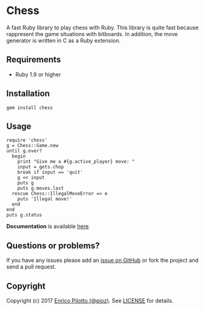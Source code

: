 # Chess

A fast Ruby library to play chess with Ruby. This library is quite fast
because rappresent the game situations with bitboards. In addition, the move
generator is written in C as a Ruby extension.

## Requirements

- Ruby 1.9 or higher

## Installation

    gem install chess

## Usage

    require 'chess'
    g = Chess::Game.new
    until g.over?
      begin
        print "Give me a #{g.active_player} move: "
        input = gets.chop
        break if input == 'quit'
        g << input
        puts g
        puts g.moves.last
      rescue Chess::IllegalMoveError => e
        puts 'Illegal move!'
      end
    end
    puts g.status

**Documentation** is available [here](http://pioz.github.com/chess).

## Questions or problems?

If you have any issues please add an [issue on
GitHub](https://github.com/pioz/chess/issues) or fork the project and send a
pull request.

## Copyright

Copyright (c) 2017 [Enrico Pilotto (@pioz)](https://github.com/pioz). See
[LICENSE](https://github.com/pioz/chess/blob/master/LICENSE) for details.
